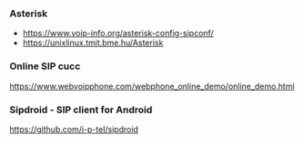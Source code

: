 ### Asterisk
+ https://www.voip-info.org/asterisk-config-sipconf/
+ https://unixlinux.tmit.bme.hu/Asterisk

### Online SIP cucc
https://www.webvoipphone.com/webphone_online_demo/online_demo.html

### Sipdroid - SIP client for Android
https://github.com/i-p-tel/sipdroid
